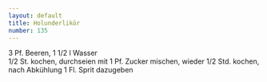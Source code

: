 ```yaml
---
layout: default
title: Holunderlikör
number: 135
---
```


3 Pf. Beeren, 1 1/2 l Wasser  
1/2 St. kochen, durchseien mit 1 Pf. Zucker mischen, wieder 1/2 Std. kochen, nach Abkühlung 1 Fl. Sprit dazugeben
